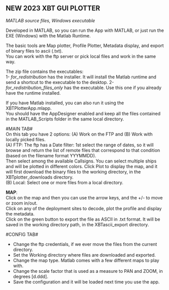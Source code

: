 ## NEW 2023 XBT GUI PLOTTER ##  

*MATLAB source files, Windows executable* 

Developed in MATLAB, so you can run the App with MATLAB, or just run the EXE (Windows) with the Matlab Runtime.  
 
The basic tools are Map plotter, Profile Plotter, Metadata display, and export of binary files to ascii (.txt).  
You can work with the ftp server or pick local files and work in the same way.  

The zip file contains the executables:  
1- *for_redistribution* has the installer. It will install the Matlab runtime and send a shortcut to the executable to the desktop.
2- *for_redistribution_files_only* has the executable. Use this one if you already have the runtime installed.

If you have Matlab installed, you can also run it using the XBTPlotterApp.mlapp.  
You should have the AppDesigner enabled and keep all the files contained in the MATLAB_Scripts folder in the same local directory.  

#MAIN TAB#  
On this tab you have 2 options: (A) Work on the FTP and (B) Work with locally picked files.  
(A) FTP: The ftp has a Date filter: 1st select the range of dates, so it will browse and return the list of remote files that correspond to that condition (based on the filename format YYYMMDD).  
Then select among the available Callsigns. You can select multiple ships and will be plotted in different colors. Click Plot to display the map, and it will first download the binary files to the working directory, in the XBTplotter_downloads directory.  
(B) Local: Select one or more files from a local directory.  

**MAP**:  
Click on the map and then you can use the arrow keys, and the +/- to move or zoom in/out.  
Click on any of the deployment sites to decode, plot the profile and display the metadata.  
Click on the green button to export the file as ASCII in .txt format. It will be saved in the working directory path, in the XBTascii_export directory.  

#CONFIG TAB#  
- Change the ftp credentials, if we ever move the files from the current directory.  
- Set the Working directory where files are downloaded and exported.  
- Change the map type. Matlab comes with a few different maps to play with.  
- Change the scale factor that is used as a measure to PAN and ZOOM, in degrees [d.ddd].  
- Save the configuration and it will be loaded next time you use the app.  

